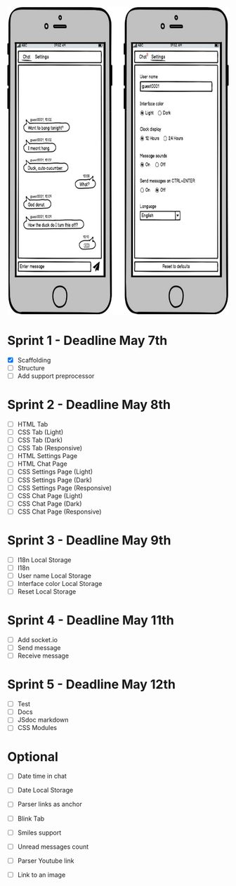 <img src="./layout.jpg" alt="layout" height="700">

# Sprint 1 - Deadline May 7th
- [X] Scaffolding
- [ ] Structure
- [ ] Add support preprocessor

# Sprint 2 - Deadline May 8th
- [ ] HTML Tab
- [ ] CSS Tab (Light)
- [ ] CSS Tab (Dark)
- [ ] CSS Tab (Responsive)
- [ ] HTML Settings Page
- [ ] HTML Chat Page
- [ ] CSS Settings Page (Light)
- [ ] CSS Settings Page (Dark)
- [ ] CSS Settings Page (Responsive)
- [ ] CSS Chat Page (Light)
- [ ] CSS Chat Page (Dark)
- [ ] CSS Chat Page (Responsive)

# Sprint 3 - Deadline May 9th
- [ ] I18n Local Storage
- [ ] I18n
- [ ] User name Local Storage
- [ ] Interface color Local Storage
- [ ] Reset Local Storage

# Sprint 4 - Deadline May 11th
- [ ] Add socket.io
- [ ] Send message
- [ ] Receive message

# Sprint 5 - Deadline May 12th
- [ ] Test
- [ ] Docs
- [ ] JSdoc markdown
- [ ] CSS Modules

# Optional
- [ ] Date time in chat
- [ ] Date Local Storage
- [ ] Parser links as anchor
- [ ] Blink Tab
- [ ] Smiles support
- [ ] Unread messages count
- [ ] Parser Youtube link
- [ ] Link to an image

